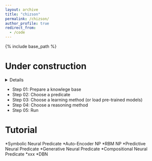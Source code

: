 ```yaml
---
layout: archive
title: "chizson"
permalink: /chizson/
author_profile: true
redirect_from:
  - /code
---
```


{% include base_path %}

Under construction
======
<details>
 <summary>Details</summary>
 hidden, collapsable content...
</details>

* Step 01: Prepare a knowlege base
* Step 02: Choose a predicate
* Step 03: Choose a learning method (or load pre-trained models)
* Step 04: Choose a reasoning method
* Step 05: Run


Tutorial
======

*Symbolic Neural Predicate
    *Auto-Encoder NP
    *RBM NP
*Predictive Neural Predicate
*Generative Neural Predicate
*Compositional Neural Predicate
    *xxx
    *DBN	